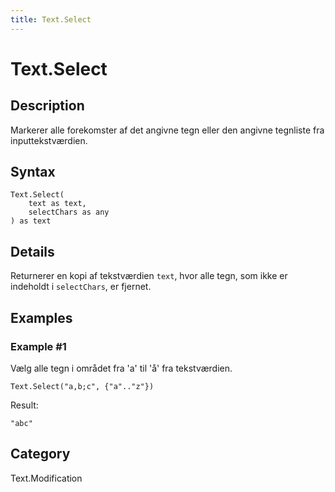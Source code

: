 ```yaml
---
title: Text.Select
---
```


# Text.Select


## Description

Markerer alle forekomster af det angivne tegn eller den angivne tegnliste fra inputtekstværdien.


## Syntax

```powerquery
Text.Select(
    text as text,
    selectChars as any
) as text
```


## Details

Returnerer en kopi af tekstværdien <code>text</code>, hvor alle tegn, som ikke er indeholdt i <code>selectChars</code>, er fjernet.  


## Examples

### Example #1 
Vælg alle tegn i området fra &#39;a&#39; til &#39;å&#39; fra tekstværdien.
```powerquery
Text.Select("a,b;c", {"a".."z"})
```

Result: 
```powerquery
"abc"
```




## Category
Text.Modification
